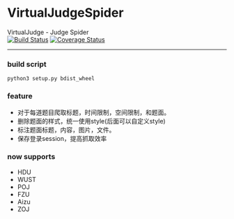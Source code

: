 # VirtualJudgeSpider
VirtualJudge - Judge Spider  
[![Build Status](https://travis-ci.org/VirtualJudge/Spider.svg?branch=master)](https://travis-ci.org/VirtualJudge/Spider)
[![Coverage Status](https://coveralls.io/repos/github/VirtualJudge/Spider/badge.svg?branch=master)](https://coveralls.io/github/VirtualJudge/Spider?branch=master)
***
### build script
`python3 setup.py bdist_wheel`

### feature
 - 对于每道题目爬取标题，时间限制，空间限制，和题面。
 - 删除题面的样式，统一使用style(后面可以自定义style)
 - 标注题面标题，内容，图片，文件。
 - 保存登录session，提高抓取效率

### now supports
 - HDU
 - WUST
 - POJ
 - FZU
 - Aizu
 - ZOJ
